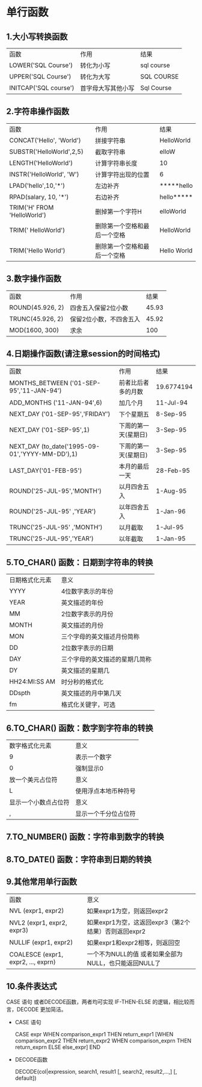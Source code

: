 #	单行函数
##	1.大小写转换函数
<table>
	<tr>
		<td>函数</td>
		<td>作用</td>
		<td>结果</td>
	</tr>
	<tr>
		<td>LOWER('SQL Course')</td>
		<td>转化为小写</td>
		<td>sql course</td>
	</tr>
	<tr>
		<td>UPPER('SQL Course')</td>
		<td>转化为大写</td>
		<td>SQL COURSE</td>
	</tr>
	<tr>
		<td>INITCAP('SQL course')</td>
		<td>首字母大写其他小写</td>
		<td>Sql Course</td>
	</tr>
</table>

##	2.字符串操作函数
<table>
	<tr>
		<td>函数</td>
		<td>作用</td>
		<td>结果</td>
	</tr>
	<tr>
		<td>CONCAT('Hello', 'World')</td>
		<td>拼接字符串</td>
		<td>HelloWorld</td>
	</tr>
	<tr>
		<td>SUBSTR('HelloWorld',2,5)</td>
		<td>截取字符串</td>
		<td>elloW</td>
	</tr>
	<tr>
		<td>LENGTH('HelloWorld')</td>
		<td>计算字符串长度</td>
		<td>10</td>
	</tr>
	<tr>
		<td>INSTR('HelloWorld', 'W')</td>
		<td>计算字符出现的位置</td>
		<td>6</td>
	</tr>
	<tr>
		<td>LPAD('hello',10,'*')</td>
		<td>左边补齐</td>
		<td>*****hello</td>
	</tr>
	<tr>
		<td>RPAD(salary, 10, '*')</td>
		<td>右边补齐</td>
		<td>hello*****</td>
	</tr>
	<tr>
		<td>TRIM('H' FROM 'HelloWorld')</td>
		<td>删掉第一个字符H</td>
		<td>elloWorld</td>
	</tr>
	<tr>
		<td>TRIM(' HelloWorld')</td>
		<td>删除第一个空格和最后一个空格</td>
		<td>HelloWorld</td>
	</tr>
	<tr>
		<td>TRIM('Hello World')</td>
		<td>删除第一个空格和最后一个空格</td>
		<td>Hello World</td>
	</tr>
</table>

##	3.数字操作函数
<table>
	<tr>
		<td>函数</td>
		<td>作用</td>
		<td>结果</td>
	</tr>
	<tr>
		<td>ROUND(45.926, 2)</td>
		<td>四舍五入保留2位小数</td>
		<td>45.93</td>
	</tr>
	<tr>
		<td>TRUNC(45.926, 2)</td>
		<td>保留2位小数，不四舍五入</td>
		<td>45.92</td>
	</tr>
	<tr>
		<td>MOD(1600, 300)</td>
		<td>求余</td>
		<td>100</td>
	</tr>
</table>

##	4.日期操作函数(请注意session的时间格式)
<table>
	<tr>
		<td>函数</td>
		<td>作用</td>
		<td>结果</td>
	</tr>
	<tr>
		<td>MONTHS_BETWEEN ('01-SEP-95','11-JAN-94')</td>
		<td>前者比后者多的月数</td>
		<td>19.6774194</td>
	</tr>
	<tr>
		<td>ADD_MONTHS ('11-JAN-94',6)</td>
		<td>加几个月</td>
		<td>11-Jul-94</td>
	</tr>
	<tr>
		<td>NEXT_DAY ('01-SEP-95','FRIDAY')</td>
		<td>下个星期五</td>
		<td>8-Sep-95</td>
	</tr>
	<tr>
		<td>NEXT_DAY ('01-SEP-95',1)</td>
		<td>下周的第一天(星期日)</td>
		<td>3-Sep-95</td>
	</tr>
	<tr>
		<td>NEXT_DAY (to_date('1995-09-01','YYYY-MM-DD'),1)</td>
		<td>下周的第一天(星期日)</td>
		<td>3-Sep-95</td>
	</tr>
	<tr>
		<td>LAST_DAY('01-FEB-95')</td>
		<td>本月的最后一天</td>
		<td>28-Feb-95</td>
	</tr>
	<tr>
		<td>ROUND('25-JUL-95','MONTH')</td>
		<td>以月四舍五入</td>
		<td>1-Aug-95</td>
	</tr>
	<tr>
		<td>ROUND('25-JUL-95' ,'YEAR')</td>
		<td>以年四舍五入</td>
		<td>1-Jan-96</td>
	</tr>
	<tr>
		<td>TRUNC('25-JUL-95' ,'MONTH')</td>
		<td>以月截取</td>
		<td>1-Jul-95</td>
	</tr>
	<tr>
		<td>TRUNC('25-JUL-95','YEAR')</td>
		<td>以年截取</td>
		<td>1-Jan-95</td>
	</tr>
</table>

## 5.TO_CHAR() 函数：日期到字符串的转换
<table>
	<tr>
		<td>日期格式化元素</td>
		<td>意义</td>
	</tr>
	<tr>
		<td>YYYY</td>
		<td>4位数字表示的年份</td>
	</tr>
	<tr>
		<td>YEAR</td>
		<td>英文描述的年份</td>
	</tr>
	<tr>
		<td>MM</td>
		<td>2位数字表示的月份</td>
	</tr>
	<tr>
		<td>MONTH</td>
		<td>英文描述的月份</td>
	</tr>
	<tr>
		<td>MON</td>
		<td>三个字母的英文描述月份简称</td>
	</tr>
	<tr>
		<td>DD</td>
		<td>2位数字表示的日期</td>
	</tr>
	<tr>
		<td>DAY</td>
		<td>三个字母的英文描述的星期几简称</td>
	</tr>
	<tr>
		<td>DY</td>
		<td>英文描述的星期几</td>
	</tr>
	<tr>
		<td>HH24:MI:SS AM</td>
		<td>时分秒的格式化</td>
	</tr>
	<tr>
		<td>DDspth</td>
		<td>英文描述的月中第几天</td>
	</tr>
	<tr>
		<td>fm</td>
		<td>格式化关键字，可选</td>
	</tr>
</table>

##	6.TO_CHAR() 函数：数字到字符串的转换
<table>
	<tr>
		<td>数字格式化元素</td>
		<td>意义</td>
	</tr>
	<tr>
		<td>9</td>
		<td>表示一个数字</td>
	</tr>
	<tr>
		<td>0</td>
		<td>强制显示0</td>
	</tr>
	<tr>
		<td>放一个美元占位符</td>
		<td>意义</td>
	</tr>
	<tr>
		<td>L</td>
		<td>使用浮点本地币种符号</td>
	</tr>
	<tr>
		<td>显示一个小数点占位符</td>
		<td>意义</td>
	</tr>
	<tr>
		<td>,</td>
		<td>显示一个千分位占位符</td>
	</tr>
</table>

## 7.TO_NUMBER() 函数：字符串到数字的转换

## 8.TO_DATE() 函数：字符串到日期的转换

## 9.其他常用单行函数
<table>
	<tr>
		<td>函数</td>
		<td>意义</td>
	</tr>
	<tr>
		<td>NVL (expr1, expr2)</td>
		<td>如果expr1为空，则返回expr2</td>
	</tr>
	<tr>
		<td>NVL2 (expr1, expr2, expr3)</td>
		<td>如果expr1为空，这返回expr3（第2个结果）否则返回expr2</td>
	</tr>
	<tr>
		<td>NULLIF (expr1, expr2)</td>
		<td>如果expr1和expr2相等，则返回空</td>
	</tr>
	<tr>
		<td>COALESCE (expr1, expr2, ..., exprn)</td>
		<td>一个不为NULL的值 或者如果全部为NULL，也只能返回NULL了</td>
	</tr>
</table>

##	10.条件表达式
CASE 语句 或者DECODE函数，两者均可实现 IF-THEN-ELSE 的逻辑，相比较而言，DECODE 更加简洁。  

*	CASE 语句		

	CASE expr WHEN comparison_expr1 THEN return_expr1
	[WHEN comparison_expr2 THEN return_expr2
	WHEN comparison_exprn THEN return_exprn
	ELSE else_expr]
	END		

*	DECODE函数  

	DECODE(col|expression, search1, result1 [, search2, result2,...,] [, default])		




